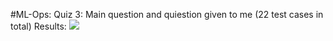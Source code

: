 #ML-Ops: 
Quiz 3:
Main question and quiestion given to me (22 test cases in total)
Results:
![](images/q3.PNG)

